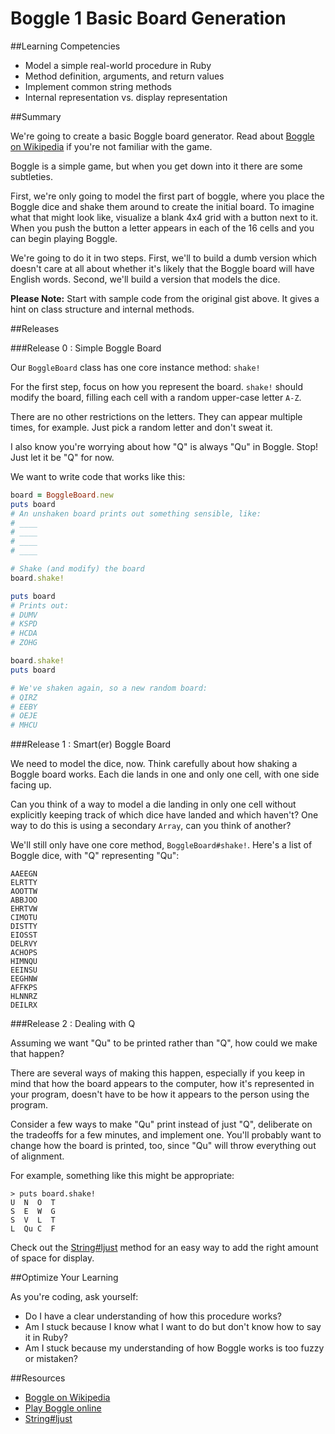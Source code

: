 # Boggle 1 Basic Board Generation

##Learning Competencies

* Model a simple real-world procedure in Ruby
* Method definition, arguments, and return values
* Implement common string methods
* Internal representation vs. display representation

##Summary

We're going to create a basic Boggle board generator. Read about [Boggle on Wikipedia](http://en.wikipedia.org/wiki/Boggle) if you're not familiar with the game.

Boggle is a simple game, but when you get down into it there are some subtleties.

First, we're only going to model the first part of boggle, where you place the Boggle dice and shake them around to create the initial board. To imagine what that might look like, visualize a blank 4x4 grid with a button next to it. When you push the button a letter appears in each of the 16 cells and you can begin playing Boggle.

We're going to do it in two steps. First, we'll to build a dumb version which doesn't care at all about whether it's likely that the Boggle board will have English words. Second, we'll build a version that models the dice.

**Please Note:** Start with sample code from the original gist above. It gives a hint on class structure and internal methods.

##Releases

###Release 0 : Simple Boggle Board

Our `BoggleBoard` class has one core instance method: `shake!`

For the first step, focus on how you represent the board. `shake!` should modify the board, filling each cell with a random upper-case letter `A-Z`.

There are no other restrictions on the letters. They can appear multiple times, for example. Just pick a random letter and don't sweat it.

I also know you're worrying about how "Q" is always "Qu" in Boggle. Stop! Just let it be "Q" for now.

We want to write code that works like this:

```ruby
board = BoggleBoard.new
puts board
# An unshaken board prints out something sensible, like:
# ____
# ____
# ____
# ____

# Shake (and modify) the board
board.shake!

puts board
# Prints out:
# DUMV
# KSPD
# HCDA
# ZOHG

board.shake!
puts board

# We've shaken again, so a new random board:
# QIRZ
# EEBY
# OEJE
# MHCU
```

###Release 1 : Smart(er) Boggle Board

We need to model the dice, now. Think carefully about how shaking a Boggle board works. Each die lands in one and only one cell, with one side facing up.

Can you think of a way to model a die landing in only one cell without explicitly keeping track of which dice have landed and which haven't? One way to do this is using a secondary `Array`, can you think of another?

We'll still only have one core method, `BoggleBoard#shake!`. Here's a list of Boggle dice, with "Q" representing "Qu":

```text
AAEEGN
ELRTTY
AOOTTW
ABBJOO
EHRTVW
CIMOTU
DISTTY
EIOSST
DELRVY
ACHOPS
HIMNQU
EEINSU
EEGHNW
AFFKPS
HLNNRZ
DEILRX
```

###Release 2 : Dealing with Q

Assuming we want "Qu" to be printed rather than "Q", how could we make that happen?

There are several ways of making this happen, especially if you keep in mind that how the board appears to the computer, how it's represented in your program, doesn't have to be how it appears to the person using the program.

Consider a few ways to make "Qu" print instead of just "Q", deliberate on the tradeoffs for a few minutes, and implement one. You'll probably want to change how the board is printed, too, since "Qu" will throw everything out of alignment.

For example, something like this might be appropriate:

```text
> puts board.shake!
U  N  O  T
S  E  W  G
S  V  L  T
L  Qu C  F
```

Check out the [String#ljust](http://www.ruby-doc.org/core-1.9.3/String.html#method-i-ljust) method for an easy way to add the right amount of space for display.


##Optimize Your Learning

As you're coding, ask yourself:
  * Do I have a clear understanding of how this procedure works?
  * Am I stuck because I know what I want to do but don't know how to say it in Ruby?
  * Am I stuck because my understanding of how Boggle works is too fuzzy or mistaken?


##Resources

* [Boggle on Wikipedia](http://en.wikipedia.org/wiki/Boggle)
* [Play Boggle online](http://www.wordplays.com/boggle)
* [String#ljust](http://www.ruby-doc.org/core-1.9.3/String.html#method-i-ljust)
